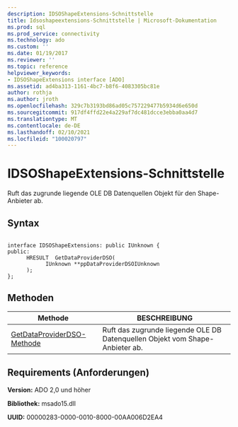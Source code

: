 ```yaml
---
description: IDSOShapeExtensions-Schnittstelle
title: Idsoshapeextensions-Schnittstelle | Microsoft-Dokumentation
ms.prod: sql
ms.prod_service: connectivity
ms.technology: ado
ms.custom: ''
ms.date: 01/19/2017
ms.reviewer: ''
ms.topic: reference
helpviewer_keywords:
- IDSOShapeExtensions interface [ADO]
ms.assetid: ad4ba313-1161-4bc7-b8f6-4083305bc81e
author: rothja
ms.author: jroth
ms.openlocfilehash: 329c7b3193bd86ad05c757229477b5934d6e650d
ms.sourcegitcommit: 917df4ffd22e4a229af7dc481dcce3ebba0aa4d7
ms.translationtype: MT
ms.contentlocale: de-DE
ms.lasthandoff: 02/10/2021
ms.locfileid: "100020797"
---
```

# <a name="idsoshapeextensions-interface"></a>IDSOShapeExtensions-Schnittstelle
Ruft das zugrunde liegende OLE DB Datenquellen Objekt für den Shape-Anbieter ab.  
  
## <a name="syntax"></a>Syntax  
  
```  
  
interface IDSOShapeExtensions: public IUnknown {  
public:  
      HRESULT  GetDataProviderDSO(  
            IUnknown **ppDataProviderDSOIUnknown  
      );  
};  
```  
  
## <a name="methods"></a>Methoden  
  
|Methode|BESCHREIBUNG|  
|-|-|  
|[GetDataProviderDSO-Methode](./getdataproviderdso-method.md)|Ruft das zugrunde liegende OLE DB Datenquellen Objekt vom Shape-Anbieter ab.|  
  
## <a name="requirements"></a>Requirements (Anforderungen)  
 **Version:** ADO 2,0 und höher  
  
 **Bibliothek:** msado15.dll  
  
 **UUID:** 00000283-0000-0010-8000-00AA006D2EA4
